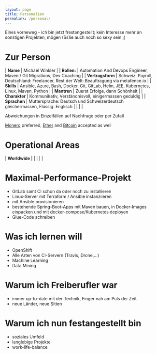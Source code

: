```yaml
---
layout: page
title: Personalien
permalink: /personal/
---
```


Eines vorneweg - ich bin jetzt frestangestellt; kein Interesse mehr an sonstigen Projekten, mögen (Ss)ie auch noch so sexy sein ;)
# Zur Person #

| **Name** | Michael Winkler  |
| **Rollen:** | Automation And Devops Engineer, Maven / Git Migrations, Dev Coaching  |
| **Vertragsform** | Schweiz: Payroll, Deutschland: Freelancer, Rest der Welt: Beauftragung via metafence.io |
| **Skills** | Ansible, Azure, Bash, Docker, Git, GitLab, Helm, JEE, Kubernetes, Linux, Maven, Python  |
| **Mantren** | Zuerst Erfolge, dann Schönheit |
| **Charakter** | Kommunikativ, Verständnisvoll, einigermassen geduldig |
| **Sprachen** | Muttersprache: Deutsch und Schweizerdeutsch gleichermassen, Flüssig: Englisch |
| | |

Abweichungen in Einzelfällen auf Nachfrage oder per Zufall

[Monero](https://en.wikipedia.org/wiki/Monero) preferred, [Ether](https://en.wikipedia.org/wiki/Ethereum) and [Bitcoin](https://en.wikipedia.org/wiki/Bitcoin) accepted as well

# Operational Areas #

| **Worldwide** |  |
| | |

# Maximal-Performance-Projekt #

- GitLab samt CI schon da oder noch zu installieren
- Linux-Server mit Terraform / Ansible instanziieren
- mit Ansible provisionieren
- bestehende Spring-Boot-Apps mit Maven bauen, in Docker-Images einpacken und mit docker-compose/Kubernetes deployen
- Glue-Code schreiben

# Was ich lernen will #

- OpenShift
- Alle Arten von CI-Servern (Travis, Drone,...)
- Machine Learning
- Data Mining

# Warum ich Freiberufler war #

- immer up-to-date mit der Technik, Finger nah am Puls der Zeit
- neue Länder, neue Sitten

# Warum ich nun festangestellt bin #

- soziales Umfeld
- langlebige Projekte
- work-life-balance